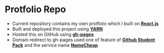 # Protfolio Repo  
* Current repository contains my own protfolio which I built on **[React.js](https://reactjs.org/)**  
* Built and deployed this project using **[YARN](https://classic.yarnpkg.com/en/)**  
* Hosted this on GitHub using **[gh-pages](https://www.npmjs.com/package/gh-pages)**  
* Domain redirect to gh-pages used one of feature of **[Github Student Pack](https://education.github.com/pack)** and the service name **[NameCheap](https://nc.me/)**  
